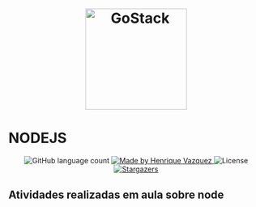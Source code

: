 
<h1 align="center">
    <img alt="GoStack" src="https://rocketseat-cdn.s3-sa-east-1.amazonaws.com/bootcamp-header.png" width="200px" />
</h1>

# NODEJS

<p align="center">
  <img alt="GitHub language count" src="https://img.shields.io/github/languages/count/HenriqueVazquez/Bootcamp-fase1e2?color=%2304D361">
  
  <a href="www.linkedin.com/in/henrique-vazquez">
    <img alt="Made by Henrique Vazquez" src="https://img.shields.io/badge/made%20by-Henrique%20Vazquez-%2304D361">
  </a>

  <img alt="License" src="https://img.shields.io/badge/license-MIT-%2304D361">

  <a href="https://github.com/HenriqueVazquez/Bootcamp-fase1e2/stargazers">
    <img alt="Stargazers" src="https://img.shields.io/github/stars/HenriqueVazquez/Bootcamp-fase1e2?style=social">
  </a>
</p>
<h2> Atividades realizadas em aula sobre node</h2>
